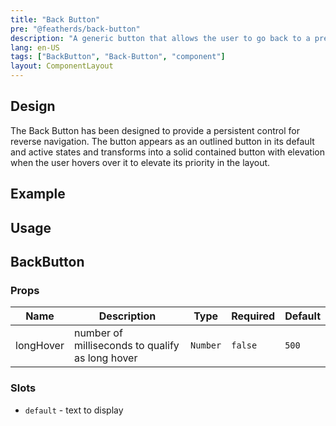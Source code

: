 ```yaml
---
title: "Back Button"
pre: "@featherds/back-button"
description: "A generic button that allows the user to go back to a previous page."
lang: en-US
tags: ["BackButton", "Back-Button", "component"]
layout: ComponentLayout
---
```


## Design

The Back Button has been designed to provide a persistent control for reverse navigation. The button appears as an outlined button in its default and active states and transforms into a solid contained button with elevation when the user hovers over it to elevate its priority in the layout.

## Example

<BackButton-Examples />

## Usage

## BackButton

### Props

| Name      | Description                                      | Type     | Required | Default |
| --------- | ------------------------------------------------ | -------- | -------- | ------- |
| longHover | number of milliseconds to qualify as long hover  | `Number` | `false`  | `500`   |

### Slots

- `default` - text to display
